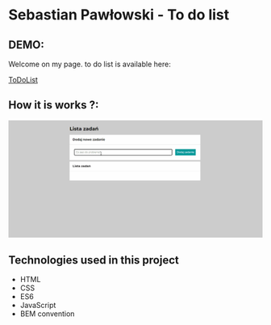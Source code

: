 # Sebastian Pawłowski - To do list

## DEMO:

Welcome on my page. to do list is available here:

[ToDoList](https://zibo27.github.io/zadanie_6/)

## How it is works ?: 
![lista zadań](https://github.com/zibo27/zadanie_6/blob/main/images/lista%20zadan.gif?raw=true)

## Technologies used in this project

- HTML
- CSS
- ES6
- JavaScript
- BEM convention